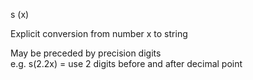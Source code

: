 <span style='color:var(--vscode-symbolIcon-methodForeground);'>s</span> (<span style='color:var(--vscode-symbolIcon-variableForeground);'>x</span>) 

Explicit conversion from number x to string  

May be preceded by precision digits  
e.g. s(2.2x) = use 2 digits before and after decimal point
